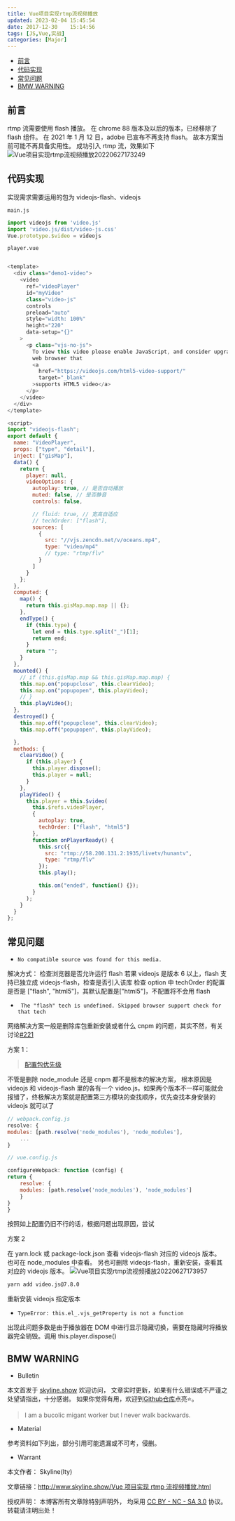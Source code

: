 ```yaml
---
title: Vue项目实现rtmp流视频播放
updated: 2023-02-04	15:45:54
date: 2017-12-30	15:14:56
tags: [JS,Vue,实战]
categories: [Major]
---
```

            
            

<!-- @import "[TOC]" {cmd="toc" depthFrom=1 depthTo=6 orderedList=false} -->

<!-- code_chunk_output -->

  - [前言](#前言)
  - [代码实现](#代码实现)
  - [常见问题](#常见问题)
  - [BMW WARNING](#bmw-warning)

<!-- /code_chunk_output -->

## 前言

rtmp 流需要使用 flash 播放。
在 chrome 88 版本及以后的版本，已经移除了 flash 组件。
在 2021 年 1 月 12 日，adobe 已宣布不再支持 flash。
故本方案当前可能不再具备实用性。
成功引入 rtmp 流，效果如下
![Vue项目实现rtmp流视频播放20220627173249](https://raw.githubusercontent.com/skylinety/blog-pics/master/imgs/Vue%E9%A1%B9%E7%9B%AE%E5%AE%9E%E7%8E%B0rtmp%E6%B5%81%E8%A7%86%E9%A2%91%E6%92%AD%E6%94%BE20220627173249.png)

## 代码实现

实现需求需要运用的包为 videojs-flash、videojs

`main.js`

```js
import videojs from 'video.js'
import 'video.js/dist/video-js.css'
Vue.prototype.$video = videojs
```

`player.vue`

```js

<template>
  <div class="demo1-video">
    <video
      ref="videoPlayer"
      id="myVideo"
      class="video-js"
      controls
      preload="auto"
      style="width: 100%"
      height="220"
      data-setup="{}"
    >
      <p class="vjs-no-js">
        To view this video please enable JavaScript, and consider upgrading to a
        web browser that
        <a
          href="https://videojs.com/html5-video-support/"
          target="_blank"
        >supports HTML5 video</a>
      </p>
    </video>
  </div>
</template>

<script>
import "videojs-flash";
export default {
  name: "VideoPlayer",
  props: ["type", "detail"],
  inject: ["gisMap"],
  data() {
    return {
      player: null,
      videoOptions: {
        autoplay: true, // 是否自动播放
        muted: false, // 是否静音
        controls: false,

        // fluid: true, // 宽高自适应
        // techOrder: ["flash"],
        sources: [
          {
            src: "//vjs.zencdn.net/v/oceans.mp4",
            type: "video/mp4"
            // type: "rtmp/flv"
          }
        ]
      }
    };
  },
  computed: {
    map() {
      return this.gisMap.map.map || {};
    },
    endType() {
      if (this.type) {
        let end = this.type.split("_")[1];
        return end;
      }
      return "";
    }
  },
  mounted() {
    // if (this.gisMap.map && this.gisMap.map.map) {
    this.map.on("popupclose", this.clearVideo);
    this.map.on("popupopen", this.playVideo);
    // }
    this.playVideo();
  },
  destroyed() {
    this.map.off("popupclose", this.clearVideo);
    this.map.off("popupopen", this.playVideo);

  },
  methods: {
    clearVideo() {
      if (this.player) {
        this.player.dispose();
        this.player = null;
      }
    },
    playVideo() {
      this.player = this.$video(
        this.$refs.videoPlayer,
        {
          autoplay: true,
          techOrder: ["flash", "html5"]
        },
        function onPlayerReady() {
          this.src({
            src: "rtmp://58.200.131.2:1935/livetv/hunantv",
            type: "rtmp/flv"
          });
          this.play();

          this.on("ended", function() {});
        }
      );
    }
  }
};
```

## 常见问题
<!--more-->

- `No compatible source was found for this media.`

解决方式：
检查浏览器是否允许运行 flash
若果 videojs 是版本 6 以上，flash 支持已独立成 videojs-flash，检查是否引入该库
检查 option 中 techOrder 的配置是否是 ["flash", "html5"]，其默认配置是["html5"]，不配置将不会用 flash

- ` The "flash" tech is undefined. Skipped browser support check for that tech`

网络解决方案一般是删除库包重新安装或者什么 cnpm 的问题，其实不然，有关讨论[#221](https://github.com/surmon-china/vue-video-player/issues/221)

方案 1：

> [配置包优先级](https://github.com/surmon-china/vue-video-player/issues/221#issuecomment-519495293)

不管是删除 node_module 还是 cnpm 都不是根本的解决方案，
根本原因是 videojs 和 videojs-flash 里的各有一个 video.js，如果两个版本不一样可能就会报错了，终极解决方案就是配置第三方模块的查找顺序，优先查找本身安装的 videojs 就可以了

```js
// webpack.config.js
resolve: {
modules: [path.resolve('node_modules'), 'node_modules'],
    ...
}

// vue.config.js

configureWebpack: function (config) {
return {
    resolve: {
    modules: [path.resolve('node_modules'), 'node_modules']
    }
}
}
```

按照如上配置仍旧不行的话，根据问题出现原因，尝试

方案 2

在 yarn.lock 或 package-lock.json 查看 videojs-flash 对应的 videojs 版本。
也可在 node_modules 中查看。
另也可删除 videojs-flash，重新安装，查看其对应的 videojs 版本。
![Vue项目实现rtmp流视频播放20220627173957](https://raw.githubusercontent.com/skylinety/blog-pics/master/imgs/Vue%E9%A1%B9%E7%9B%AE%E5%AE%9E%E7%8E%B0rtmp%E6%B5%81%E8%A7%86%E9%A2%91%E6%92%AD%E6%94%BE20220627173957.png)

```sh
yarn add video.js@7.8.0
```

重新安装 videojs 指定版本

- `TypeError: this.el_.vjs_getProperty is not a function`

出现此问题多数是由于播放器在 DOM 中进行显示隐藏切换，需要在隐藏时将播放器完全销毁。调用 this.player.dispose()

## BMW WARNING

- Bulletin

本文首发于 [skyline.show](http://www.skyline.show) 欢迎访问，
文章实时更新，如果有什么错误或不严谨之处望请指出，十分感谢。
如果你觉得有用，欢迎到[Github仓库](https://github.com/skylinety/Blog)点亮⭐️。

> I am a bucolic migant worker but I never walk backwards.

- Material

参考资料如下列出，部分引用可能遗漏或不可考，侵删。

>

- Warrant

本文作者： Skyline(lty)

文章链接：[http://www.skyline.show/Vue 项目实现 rtmp 流视频播放.html](http://www.skyline.show/Vue项目实现rtmp流视频播放.html)

授权声明： 本博客所有文章除特别声明外， 均采用 [CC BY - NC - SA 3.0](https://creativecommons.org/licenses/by-nc-sa/3.0/deed.zh) 协议。 转载请注明出处！
